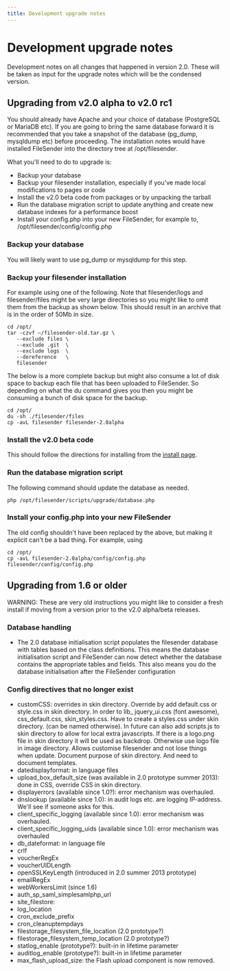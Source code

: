 ```yaml
---
title: Development upgrade notes
---
```


# Development upgrade notes

Development notes on all changes that happened in version 2.0. These
will be taken as input for the upgrade notes which will be the
condensed version.

## Upgrading from v2.0 alpha to v2.0 rc1

You should already have Apache and your choice of database (PostgreSQL
or MariaDB etc). If you are going to bring the same database forward
it is recommended that you take a snapshot of the database (pg_dump,
mysqldump etc) before proceeding. The installation notes would have
installed FileSender into the directory tree at /opt/filesender.

What you'll need to do to upgrade is:

* Backup your database
* Backup your filesender installation, especially if you've made local modifications to pages or code
* Install the v2.0 beta code from packages or by unpacking the tarball
* Run the database migration script to update anything and create new database indexes
  for a performance boost
* Install your config.php into your new FileSender, for example to, /opt/filesender/config/config.php

### Backup your database

You will likely want to use pg_dump or mysqldump for this step.

### Backup your filesender installation

For example using one of the following. Note that filesender/logs and
filesender/files might be very large directories so you might like to
omit them from the backup as shown below. This should result in an
archive that is in the order of 50Mb in size.

```
cd /opt/
tar -czvf ~/filesender-old.tar.gz \
   --exclude files \
   --exclude .git  \
   --exclude logs  \
   --dereference   \
   filesender
```

The below is a more complete backup but might also consume a lot of
disk space to backup each file that has been uploaded to FileSender.
So depending on what the du command gives you then you might be
consuming a bunch of disk space for the backup.

```
cd /opt/
du -sh ./filesender/files
cp -avL filesender filesender-2.0alpha
```

### Install the v2.0 beta code

This should follow the directions for installing from the [install page](../install/).

### Run the database migration script

The following command should update the database as needed.

```
php /opt/filesender/scripts/upgrade/database.php
```

### Install your config.php into your new FileSender

The old config shouldn't have been replaced by the above, but making
it explicit can't be a bad thing.
For example, using

```
cd /opt/
cp -avL filesender-2.0alpha/config/config.php filesender/config/config.php 
```


## Upgrading from 1.6 or older

WARNING: These are very old instructions you might like to consider a
fresh install if moving from a version prior to the v2.0 alpha/beta
releases.

### Database handling

* The 2.0 database initialisation script populates the filesender database with tables based on the class definitions.  This means the database initialisation script and FileSender can now detect whether the database contains the appropriate tables and fields.  This also means you do the database initialisation after the FileSender configuration

### Config directives that no longer exist

* customCSS: overrides in skin directory.  Override by add default.css or style.css in skin directory.  In order to lib_  jquery_ui.css (font awesome), css_default.css, skin_styles.css.  Have to create a styles.css under skin directory. (can be named otherwise).  In future can also add scripts.js to skin directory to allow for local extra javascripts.  If there is a logo.png file in skin directory it will be used as backdrop.  Otherwise use logo file in image directory.  Allows customise filesender and not lose things when update.  Document purpose of skin directory.  And need to document templates.
* datedisplayformat: in language files
* upload_box_default_size (was available in 2.0 prototype summer 2013): done in CSS, override CSS in skin directory.
* displayerrors (available since 1.0?): error mechanism was overhauled.
* dnslookup (available since 1.0): in audit logs etc. are logging IP-address.  We'll see if someone asks for this.
* client_specific_logging (available since 1.0): error mechanism was overhauled.
* client_specific_logging_uids (available since 1.0): error mechanism was overhauled
* db_dateformat: in language file
* crlf
* voucherRegEx
* voucherUIDLength
* openSSLKeyLength (introduced in 2.0 summer 2013 prototype)
* emailRegEx
* webWorkersLimit (since 1.6)
* auth_sp_saml_simplesamlphp_url
* site_filestore:
* log_location
* cron_exclude_prefix
* cron_cleanuptempdays
* filestorage_filesystem_file_location (2.0 prototype?)
* filestorage_filesystem_temp_location (2.0 prototype?)
* statlog_enable (prototype?): built-in in lifetime parameter
* auditlog_enable (prototype?): built-in in lifetime parameter
* max_flash_upload_size: the Flash upload component is now removed.
